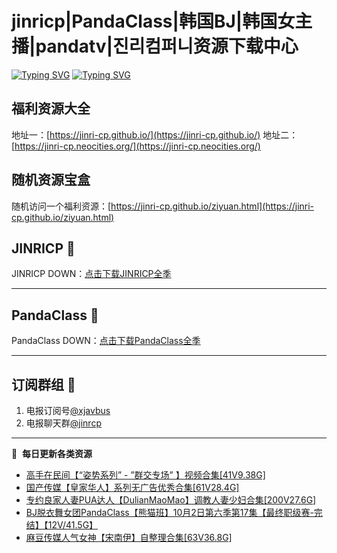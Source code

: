 # jinricp|PandaClass|韩国BJ|韩国女主播|pandatv|진리컴퍼니资源下载中心   
[![Typing SVG](https://readme-typing-svg.herokuapp.com?font=Fira+Code&pause=1000&center=true&vCenter=true&random=true&width=435&lines=所有链接都需要翻墙访问)](https://jinri-cp.neocities.org/free.html)
[![Typing SVG](https://readme-typing-svg.herokuapp.com?font=Fira+Code&pause=1000&center=true&vCenter=true&random=true&width=435&lines=点击进入福利资源下载中心)](https://pandaclass.neocities.org/)
## 福利资源大全
地址一：[https://jinri-cp.github.io/](https://jinri-cp.github.io/)
地址二：[https://jinri-cp.neocities.org/](https://jinri-cp.neocities.org/)
## 随机资源宝盒
随机访问一个福利资源：[https://jinri-cp.github.io/ziyuan.html](https://jinri-cp.github.io/ziyuan.html)
## JINRICP 👋   
JINRICP DOWN：[点击下载JINRICP全季](https://mypikpak.com/s/VODz7HXQoqcX0UrvaXfDtFoPo1)
****
## PandaClass 💯   
PandaClass DOWN：[点击下载PandaClass全季](https://mypikpak.com/s/VOKOTZkoEnkyvCnELVSquM97o1)   
****
## 订阅群组 🔞
1. 电报订阅号[@xjavbus](https://t.me/xjavbus)
2. 电报聊天群[@jinrcp](https://t.me/jinrcp)
**** 
📕 &nbsp;**每日更新各类资源**
<!-- BLOG-POST-LIST:START -->
- [高手在民间【“姿势系列” - ”群交专场” 】视频合集[41V9.38G]](https://fuli.rulel.com/552.html)
- [国产传媒【皇家华人】系列无广告优秀合集[61V28.4G]](https://fuli.rulel.com/551.html)
- [专约良家人妻PUA达人【DulianMaoMao】调教人妻少妇合集[200V27.6G]](https://fuli.rulel.com/550.html)
- [BJ脱衣舞女团PandaClass【熊猫班】10月2日第六季第17集【最终职级赛-完结】【12V/41.5G】](https://fuli.rulel.com/549.html)
- [麻豆传媒人气女神【宋南伊】自整理合集[63V36.8G]](https://fuli.rulel.com/547.html)
<!-- BLOG-POST-LIST:END -->
